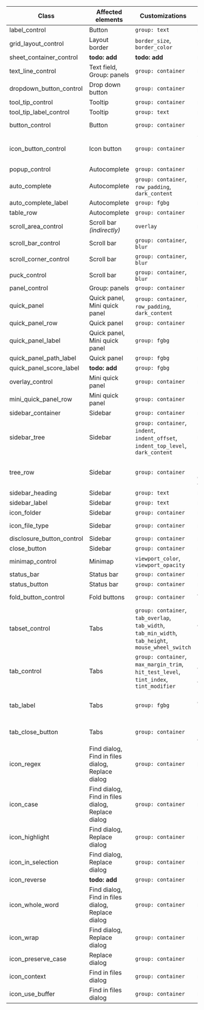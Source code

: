 Class                     | Affected elements                                 | Customizations                                                                                      | Attributes                                    | See also
------------------------- | ------------------------------------------------- | --------------------------------------------------------------------------------------------------- | --------------------------------------------- | --------
label_control             | Button                                            | `group: text`                                                                                       | none                                          | none
grid_layout_control       | Layout border                                     | `border_size`, `border_color`                                                                       | none                                          | none
sheet_container_control   | **todo: add**                                     | **todo: add**                                                                                       | none                                          | none
text_line_control         | Text field, Group: panels                         | `group: container`                                                                                  | none                                          | `Widgets` at [`basics.md`](basics.md)
dropdown_button_control   | Drop down button                                  | `group: container`                                                                                  | `hover`                                       | none
tool_tip_control          | Tooltip                                           | `group: container`                                                                                  | none                                          | none
tool_tip_label_control    | Tooltip                                           | `group: text`                                                                                       | none                                          | none
button_control            | Button                                            | `group: container`                                                                                  | `hover`, `pressed`                            | none
icon_button_control       | Icon button                                       | `group: container`                                                                                  | `left`, `right`, `selected`, `hover`          | Classes starting with `icon_`
popup_control             | Autocomplete                                      | `group: container`                                                                                  | none                                          | none
auto_complete             | Autocomplete                                      | `group: container`, `row_padding`, `dark_content`                                                   | none                                          | none
auto_complete_label       | Autocomplete                                      | `group: fgbg`                                                                                       | none                                          | none
table_row                 | Autocomplete                                      | `group: container`                                                                                  | `selected`                                    | none
scroll_area_control       | Scroll bar *(indirectly)*                         | `overlay`                                                                                           | none                                          | Preference `overlay_scroll_bars`
scroll_bar_control        | Scroll bar                                        | `group: container`, `blur`                                                                          | `horizontal`                                  | Preference `overlay_scroll_bars`
scroll_corner_control     | Scroll bar                                        | `group: container`, `blur`                                                                          | `horizontal`                                  | Preference `overlay_scroll_bars`
puck_control              | Scroll bar                                        | `group: container`, `blur`                                                                          | `horizontal`                                  | Preference `overlay_scroll_bars`
panel_control             | Group: panels                                     | `group: container`                                                                                  | none                                          | none
quick_panel               | Quick panel, Mini quick panel                     | `group: container`, `row_padding`, `dark_content`                                                   | none                                          | none
quick_panel_row           | Quick panel                                       | `group: container`                                                                                  | `selected`                                    | none
quick_panel_label         | Quick panel, Mini quick panel                     | `group: fgbg`                                                                                       | none                                          | none
quick_panel_path_label    | Quick panel                                       | `group: fgbg`                                                                                       | none                                          | none
quick_panel_score_label   | **todo: add**                                     | `group: fgbg`                                                                                       | none                                          | none
overlay_control           | Mini quick panel                                  | `group: container`                                                                                  | none                                          | none
mini_quick_panel_row      | Mini quick panel                                  | `group: container`                                                                                  | `selected`                                    | none
sidebar_container         | Sidebar                                           | `group: container`                                                                                  | none                                          | none
sidebar_tree              | Sidebar                                           | `group: container`, `indent`, `indent_offset`, `indent_top_level`, `dark_content`                   | none                                          | none
tree_row                  | Sidebar                                           | `group: container`                                                                                  | `selected`, `hover`, `expandable`, `expanded` | none
sidebar_heading           | Sidebar                                           | `group: text`                                                                                       | none                                          | none
sidebar_label             | Sidebar                                           | `group: text`                                                                                       | none                                          | none
icon_folder               | Sidebar                                           | `group: container`                                                                                  | none                                          | none
icon_file_type            | Sidebar                                           | `group: container`                                                                                  | none                                          | `File sidebar icons` at `basics.md`
disclosure_button_control | Sidebar                                           | `group: container`                                                                                  | none                                          | none
close_button              | Sidebar                                           | `group: container`                                                                                  | none                                          | none
minimap_control           | Minimap                                           | `viewport_color`, `viewport_opacity`                                                                | `hover`                                       | Preference `always_show_minimap_viewport`
status_bar                | Status bar                                        | `group: container`                                                                                  | none                                          | none
status_button             | Status bar                                        | `group: container`                                                                                  | none                                          | none
fold_button_control       | Fold buttons                                      | `group: container`                                                                                  | `expanded`, `hover`                           | none
tabset_control            | Tabs                                              | `group: container`, `tab_overlap`, `tab_width`, `tab_min_width`, `tab_height`, `mouse_wheel_switch` | `group: fileColors`                           | Preference `mouse_wheel_switches_tabs`
tab_control               | Tabs                                              | `group: container`, `max_margin_trim`, `hit_test_level`, `tint_index`, `tint_modifier`              | `selected`, `group: fileColors`, `dirty`      | none
tab_label                 | Tabs                                              | `group: fgbg`                                                                                       | `selected`, `group: fileColors`, `fade`       | none
tab_close_button          | Tabs                                              | `group: container`                                                                                  | `selected`, `hover`, `dirty`                  | Preference `show_tab_close_buttons`
icon_regex                | Find dialog, Find in files dialog, Replace dialog | `group: container`                                                                                  | none                                          | none
icon_case                 | Find dialog, Find in files dialog, Replace dialog | `group: container`                                                                                  | none                                          | none
icon_highlight            | Find dialog, Replace dialog                       | `group: container`                                                                                  | none                                          | none
icon_in_selection         | Find dialog, Replace dialog                       | `group: container`                                                                                  | none                                          | none
icon_reverse              | **todo: add**                                     | `group: container`                                                                                  | none                                          | none
icon_whole_word           | Find dialog, Find in files dialog, Replace dialog | `group: container`                                                                                  | none                                          | none
icon_wrap                 | Find dialog, Replace dialog                       | `group: container`                                                                                  | none                                          | none
icon_preserve_case        | Replace dialog                                    | `group: container`                                                                                  | none                                          | none
icon_context              | Find in files dialog                              | `group: container`                                                                                  | none                                          | none
icon_use_buffer           | Find in files dialog                              | `group: container`                                                                                  | none                                          | none
